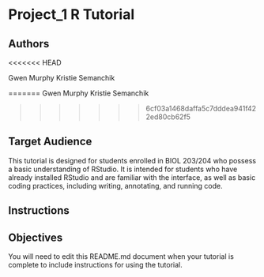 # Project_1 R Tutorial

## Authors

<<<<<<< HEAD

Gwen Murphy
Kristie Semanchik


=======
Gwen Murphy
Kristie Semanchik

>>>>>>> 6cf03a1468daffa5c7dddea941f422ed80cb62f5
## Target Audience

This tutorial is designed for students enrolled in BIOL 203/204 who possess a basic understanding of RStudio. It is intended for students who have already installed RStudio and are familiar with the interface, as well as basic coding practices, including writing, annotating, and running code. 

## Instructions



## Objectives



You will need to edit this README.md document when your tutorial is complete to include instructions for using the tutorial.